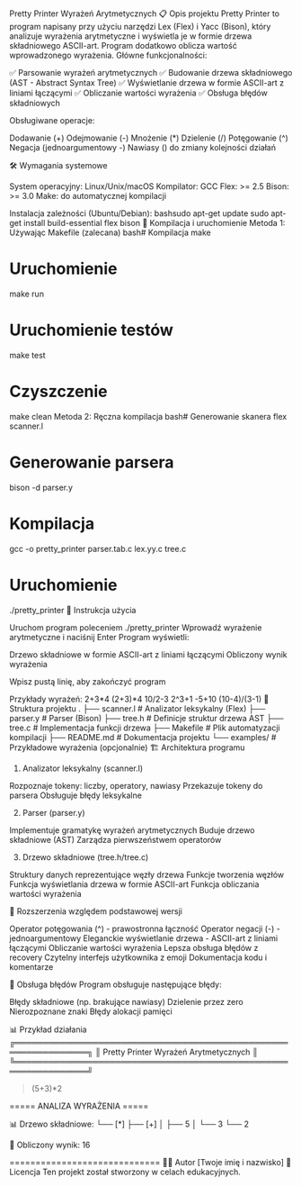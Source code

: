 Pretty Printer Wyrażeń Arytmetycznych
📋 Opis projektu
Pretty Printer to program napisany przy użyciu narzędzi Lex (Flex) i Yacc (Bison), który analizuje wyrażenia arytmetyczne i wyświetla je w formie drzewa składniowego ASCII-art. Program dodatkowo oblicza wartość wprowadzonego wyrażenia.
Główne funkcjonalności:

✅ Parsowanie wyrażeń arytmetycznych
✅ Budowanie drzewa składniowego (AST - Abstract Syntax Tree)
✅ Wyświetlanie drzewa w formie ASCII-art z liniami łączącymi
✅ Obliczanie wartości wyrażenia
✅ Obsługa błędów składniowych

Obsługiwane operacje:

Dodawanie (+)
Odejmowanie (-)
Mnożenie (*)
Dzielenie (/)
Potęgowanie (^)
Negacja (jednoargumentowy -)
Nawiasy () do zmiany kolejności działań

🛠️ Wymagania systemowe

System operacyjny: Linux/Unix/macOS
Kompilator: GCC
Flex: >= 2.5
Bison: >= 3.0
Make: do automatycznej kompilacji

Instalacja zależności (Ubuntu/Debian):
bashsudo apt-get update
sudo apt-get install build-essential flex bison
🚀 Kompilacja i uruchomienie
Metoda 1: Używając Makefile (zalecana)
bash# Kompilacja
make

# Uruchomienie
make run

# Uruchomienie testów
make test

# Czyszczenie
make clean
Metoda 2: Ręczna kompilacja
bash# Generowanie skanera
flex scanner.l

# Generowanie parsera
bison -d parser.y

# Kompilacja
gcc -o pretty_printer parser.tab.c lex.yy.c tree.c

# Uruchomienie
./pretty_printer
📖 Instrukcja użycia

Uruchom program poleceniem ./pretty_printer
Wprowadź wyrażenie arytmetyczne i naciśnij Enter
Program wyświetli:

Drzewo składniowe w formie ASCII-art z liniami łączącymi
Obliczony wynik wyrażenia


Wpisz pustą linię, aby zakończyć program

Przykłady wyrażeń:
2+3*4
(2+3)*4
10/2-3
2^3+1
-5+10
(10-4)/(3-1)
📁 Struktura projektu
.
├── scanner.l       # Analizator leksykalny (Flex)
├── parser.y        # Parser (Bison)
├── tree.h          # Definicje struktur drzewa AST
├── tree.c          # Implementacja funkcji drzewa
├── Makefile        # Plik automatyzacji kompilacji
├── README.md       # Dokumentacja projektu
└── examples/       # Przykładowe wyrażenia (opcjonalnie)
🏗️ Architektura programu
1. Analizator leksykalny (scanner.l)

Rozpoznaje tokeny: liczby, operatory, nawiasy
Przekazuje tokeny do parsera
Obsługuje błędy leksykalne

2. Parser (parser.y)

Implementuje gramatykę wyrażeń arytmetycznych
Buduje drzewo składniowe (AST)
Zarządza pierwszeństwem operatorów

3. Drzewo składniowe (tree.h/tree.c)

Struktury danych reprezentujące węzły drzewa
Funkcje tworzenia węzłów
Funkcja wyświetlania drzewa w formie ASCII-art
Funkcja obliczania wartości wyrażenia

🎯 Rozszerzenia względem podstawowej wersji

Operator potęgowania (^) - prawostronna łączność
Operator negacji (-) - jednoargumentowy
Eleganckie wyświetlanie drzewa - ASCII-art z liniami łączącymi
Obliczanie wartości wyrażenia
Lepsza obsługa błędów z recovery
Czytelny interfejs użytkownika z emoji
Dokumentacja kodu i komentarze

🐛 Obsługa błędów
Program obsługuje następujące błędy:

Błędy składniowe (np. brakujące nawiasy)
Dzielenie przez zero
Nierozpoznane znaki
Błędy alokacji pamięci

📊 Przykład działania
╔═══════════════════════════════════════════════════════════════╗
║           Pretty Printer Wyrażeń Arytmetycznych               ║
╚═══════════════════════════════════════════════════════════════╝

> (5+3)*2

===== ANALIZA WYRAŻENIA =====

📊 Drzewo składniowe:
└── [*]
    ├── [+]
    │   ├── 5
    │   └── 3
    └── 2

🧮 Obliczony wynik: 16

=============================
👨‍💻 Autor
[Twoje imię i nazwisko]
📄 Licencja
Ten projekt został stworzony w celach edukacyjnych.
